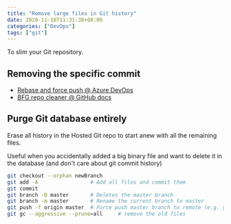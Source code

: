 ```yaml
---
title: "Remove large files in Git history"
date: 2020-11-16T11:31:38+08:00
categories: ["DevOps"]
tags: ["git"]
---
```


To slim your Git repository.

<!--more-->

## Removing the specific commit

- [Rebase and force push @ Azure DevOps](https://docs.microsoft.com/en-us/azure/devops/repos/git/remove-binaries?view=azure-devops)
- [BFG repo cleaner @ GitHub docs](https://docs.github.com/en/github/authenticating-to-github/removing-sensitive-data-from-a-repository)

## Purge Git database entirely

Erase all history in the Hosted Git repo to start anew with all the remaining files.

Useful when you accidentally added a big binary file and want to delete it in the database (and don't care about git commit history)

```bash
git checkout --orphan newBranch
git add -A                 # Add all files and commit them
git commit
git branch -D master       # Deletes the master branch
git branch -m master       # Rename the current branch to master
git push -f origin master  # Force push master branch to remote (e.g. github)
git gc --aggressive --prune=all     # remove the old files
```

